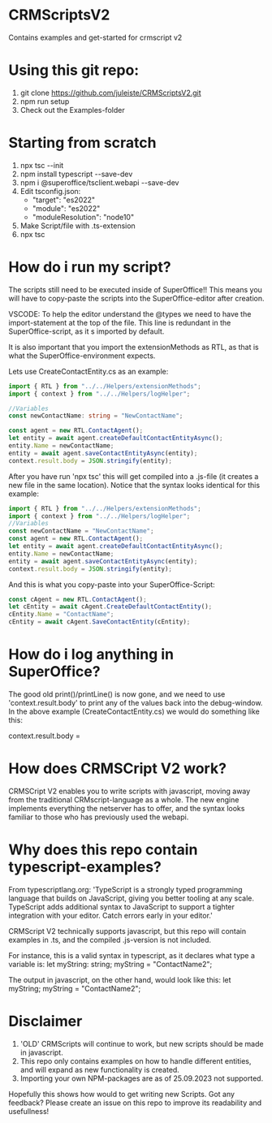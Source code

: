 # CRMScriptsV2
Contains examples and get-started for crmscript v2

# Using this git repo:
1. git clone https://github.com/juleiste/CRMScriptsV2.git
2. npm run setup
3. Check out the Examples-folder

# Starting from scratch
1. npx tsc --init
2. npm install typescript --save-dev
3. npm i @superoffice/tsclient.webapi --save-dev
4. Edit tsconfig.json:
   - "target": "es2022"
   - "module": "es2022"
   - "moduleResolution": "node10"
5. Make Script/file with .ts-extension
6. npx tsc

# How do i run my script?
The scripts still need to be executed inside of SuperOffice!! This means you will have to copy-paste the scripts into the SuperOffice-editor after creation.

VSCODE:
To help the editor understand the @types we need to have the import-statement at the top of the file. This line is redundant in the SuperOffice-script, as it s imported by default. 

It is also important that you import the extensionMethods as RTL, as that is what the SuperOffice-environment expects.

Lets use CreateContactEntity.cs as an example:
<!-- START:CreateContactEntity.ts -->
```typescript
import { RTL } from "../../Helpers/extensionMethods";
import { context } from "../../Helpers/logHelper";

//Variables
const newContactName: string = "NewContactName";

const agent = new RTL.ContactAgent();
let entity = await agent.createDefaultContactEntityAsync();
entity.Name = newContactName;
entity = await agent.saveContactEntityAsync(entity);
context.result.body = JSON.stringify(entity);
```
<!-- END:CreateContactEntity.ts -->

After you have run 'npx tsc' this will get compiled into a .js-file (it creates a new file in the same location). Notice that the syntax looks identical for this example:
<!-- START:CreateContactEntity.js -->
```typescript
import { RTL } from "../../Helpers/extensionMethods";
import { context } from "../../Helpers/logHelper";
//Variables
const newContactName = "NewContactName";
const agent = new RTL.ContactAgent();
let entity = await agent.createDefaultContactEntityAsync();
entity.Name = newContactName;
entity = await agent.saveContactEntityAsync(entity);
context.result.body = JSON.stringify(entity);

```
<!-- END:CreateContactEntity.js -->

And this is what you copy-paste into your SuperOffice-Script:
```JavaScript
const cAgent = new RTL.ContactAgent();
let cEntity = await cAgent.CreateDefaultContactEntity();
cEntity.Name = "ContactName";
cEntity = await cAgent.SaveContactEntity(cEntity);
```

# How do i log anything in SuperOffice?
The good old print()/printLine() is now gone, and we need to use 'context.result.body' to print any of the values back into the debug-window.
In the above example (CreateContactEntity.cs) we would do something like this:

context.result.body = 



# How does CRMSCript V2 work?
CRMSCript V2 enables you to write scripts with javascript, moving away from the traditional CRMscript-language as a whole. 
The new engine implements everything the netserver has to offer, and the syntax looks familiar to those who has previously used the webapi. 

# Why does this repo contain typescript-examples?
From typescriptlang.org: 'TypeScript is a strongly typed programming language that builds on JavaScript, giving you better tooling at any scale. TypeScript adds additional syntax to JavaScript to support a tighter integration with your editor. Catch errors early in your editor.' 

CRMScript V2 technically supports javascript, but this repo will contain examples in .ts, and the compiled .js-version is not included. 

For instance, this is a valid syntax in typescript, as it declares what type a variable is:
let myString: string;
myString = "ContactName2"; 

The output in javascript, on the other hand, would look like this:
let myString;
myString = "ContactName2"; 


# Disclaimer
1. 'OLD' CRMScripts will continue to work, but new scripts should be made in javascript. 
2. This repo only contains examples on how to handle different entities, and will expand as new functionality is created. 
3. Importing your own NPM-packages are as of 25.09.2023 not supported. 

Hopefully this shows how would to get writing new Scripts. Got any feedback? Please create an issue on this repo to improve its readability and usefullness!